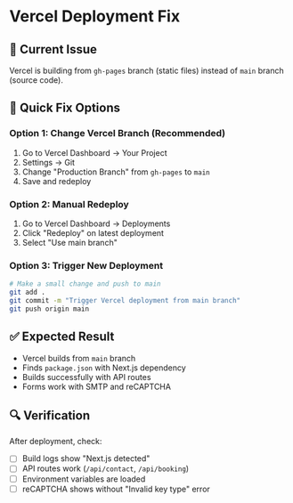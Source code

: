 # Vercel Deployment Fix

## 🚨 Current Issue
Vercel is building from `gh-pages` branch (static files) instead of `main` branch (source code).

## 🔧 Quick Fix Options

### Option 1: Change Vercel Branch (Recommended)
1. Go to Vercel Dashboard → Your Project
2. Settings → Git
3. Change "Production Branch" from `gh-pages` to `main`
4. Save and redeploy

### Option 2: Manual Redeploy
1. Go to Vercel Dashboard → Deployments
2. Click "Redeploy" on latest deployment
3. Select "Use main branch"

### Option 3: Trigger New Deployment
```bash
# Make a small change and push to main
git add .
git commit -m "Trigger Vercel deployment from main branch"
git push origin main
```

## ✅ Expected Result
- Vercel builds from `main` branch
- Finds `package.json` with Next.js dependency
- Builds successfully with API routes
- Forms work with SMTP and reCAPTCHA

## 🔍 Verification
After deployment, check:
- [ ] Build logs show "Next.js detected"
- [ ] API routes work (`/api/contact`, `/api/booking`)
- [ ] Environment variables are loaded
- [ ] reCAPTCHA shows without "Invalid key type" error
